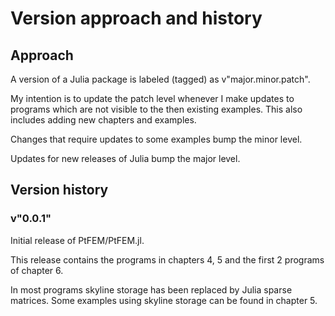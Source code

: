 # Version approach and history


## Approach

A version of a Julia package is labeled (tagged) as v"major.minor.patch".

My intention is to update the patch level whenever I make updates to programs which are not
visible to the then existing examples. This also includes adding new chapters and examples.

Changes that require updates to some examples bump the minor level.

Updates for new releases of Julia bump the major level.

## Version history

### v"0.0.1"

Initial release of PtFEM/PtFEM.jl. 

This release contains the programs in chapters 4, 5 and the first 2 programs of chapter 6.

In most programs skyline storage has been replaced by Julia sparse matrices. Some examples using skyline storage can be found in chapter 5.

